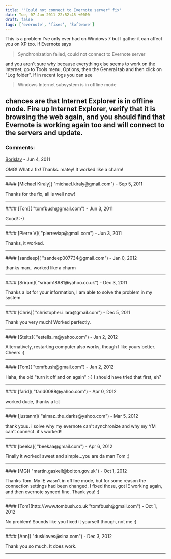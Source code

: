 ```yaml
---
title: '"Could not connect to Evernote server" fix'
date: Tue, 07 Jun 2011 22:52:45 +0000
draft: false
tags: ['evernote', 'fixes', 'Software']
---
```


This is a problem I've only ever had on Windows 7 but I gather it can affect you on XP too. If Evernote says

> Synchronization failed, could not connect to Evernote server

and you aren't sure why because everything else seems to work on the internet, go to Tools menu, Options, then the General tab and then click on "Log folder". If in recent logs you can see

> Windows Internet subsystem is in offline mode

chances are that Internet Explorer is in offline mode. Fire up Internet Explorer, verify that it is browsing the web again, and you should find that Evernote is working again too and will connect to the servers and update.
---
### Comments:
#### 
[Borislav]( "bstrundjev@abv.bg") - <time datetime="2011-06-16 21:20:43">Jun 4, 2011</time>

OMG! What a fix! Thanks. matey! It worked like a charm!
<hr />
#### 
[Michael Kiraly]( "michael.kiraly@gmail.com") - <time datetime="2011-09-16 05:52:02">Sep 5, 2011</time>

Thanks for the fix, all is well now!
<hr />
#### 
[Tom]( "tomfbush@gmail.com") - <time datetime="2011-06-15 22:05:43">Jun 3, 2011</time>

Good! :-)
<hr />
#### 
[Pierre V]( "pierreviap@gmail.com") - <time datetime="2011-06-15 07:52:23">Jun 3, 2011</time>

Thanks, it worked.
<hr />
#### 
[sandeep]( "sandeep007734@gmail.com") - <time datetime="2012-01-08 05:49:13">Jan 0, 2012</time>

thanks man.. worked like a charm
<hr />
#### 
[Sriram]( "sriram18981@yahoo.co.uk") - <time datetime="2011-12-07 22:34:23">Dec 3, 2011</time>

Thanks a lot for your information, I am able to solve the problem in my system
<hr />
#### 
[Chris]( "christopher.i.lara@gmail.com") - <time datetime="2011-12-30 02:33:01">Dec 5, 2011</time>

Thank you very much! Worked perfectly.
<hr />
#### 
[Steltz]( "estells_m@yahoo.com") - <time datetime="2012-01-03 06:23:12">Jan 2, 2012</time>

Alternatively, restarting computer also works, though I like yours better. Cheers :)
<hr />
#### 
[Tom]( "tomfbush@gmail.com") - <time datetime="2012-01-03 06:25:56">Jan 2, 2012</time>

Haha, the old "turn it off and on again" :-) I should have tried that first, eh?
<hr />
#### 
[farid]( "farid0088@yahoo.com") - <time datetime="2012-04-01 12:03:27">Apr 0, 2012</time>

worked dude, thanks a lot
<hr />
#### 
[justanm]( "almaz_the_darks@yahoo.com") - <time datetime="2012-03-23 09:13:14">Mar 5, 2012</time>

thank youu. i solve why my evernote can't synchronize and why my YM can't connect. it's worked!!
<hr />
#### 
[beeka]( "beekaa@gmail.com") - <time datetime="2012-04-07 07:19:16">Apr 6, 2012</time>

Finally it worked! sweet and simple...you are da man Tom ;)
<hr />
#### 
[MG]( "martin.gaskell@bolton.gov.uk") - <time datetime="2012-10-01 10:08:16">Oct 1, 2012</time>

Thanks Tom. My IE wasn't in offline mode, but for some reason the connection settings had been changed. I fixed those, got IE working again, and then evernote synced fine. Thank you! :)
<hr />
#### 
[Tom](http://www.tombush.co.uk "tomfbush@gmail.com") - <time datetime="2012-10-01 13:31:43">Oct 1, 2012</time>

No problem! Sounds like you fixed it yourself though, not me :)
<hr />
#### 
[Ann]( "duskloves@sina.com") - <time datetime="2012-12-12 13:15:47">Dec 3, 2012</time>

Thank you so much. It does work.
<hr />
